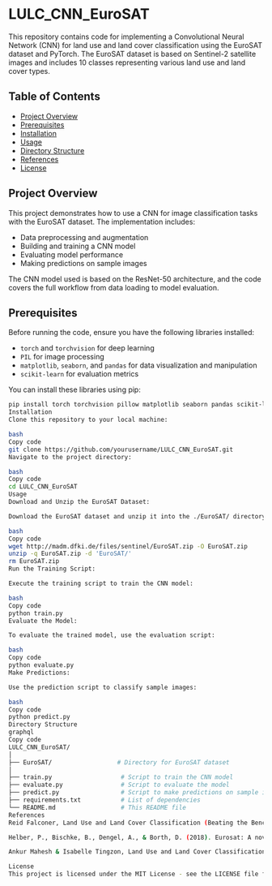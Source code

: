 # LULC_CNN_EuroSAT

This repository contains code for implementing a Convolutional Neural Network (CNN) for land use and land cover classification using the EuroSAT dataset and PyTorch. The EuroSAT dataset is based on Sentinel-2 satellite images and includes 10 classes representing various land use and land cover types.

## Table of Contents

- [Project Overview](#project-overview)
- [Prerequisites](#prerequisites)
- [Installation](#installation)
- [Usage](#usage)
- [Directory Structure](#directory-structure)
- [References](#references)
- [License](#license)

## Project Overview

This project demonstrates how to use a CNN for image classification tasks with the EuroSAT dataset. The implementation includes:
- Data preprocessing and augmentation
- Building and training a CNN model
- Evaluating model performance
- Making predictions on sample images

The CNN model used is based on the ResNet-50 architecture, and the code covers the full workflow from data loading to model evaluation.

## Prerequisites

Before running the code, ensure you have the following libraries installed:
- `torch` and `torchvision` for deep learning
- `PIL` for image processing
- `matplotlib`, `seaborn`, and `pandas` for data visualization and manipulation
- `scikit-learn` for evaluation metrics

You can install these libraries using pip:

```bash
pip install torch torchvision pillow matplotlib seaborn pandas scikit-learn
Installation
Clone this repository to your local machine:

bash
Copy code
git clone https://github.com/yourusername/LULC_CNN_EuroSAT.git
Navigate to the project directory:

bash
Copy code
cd LULC_CNN_EuroSAT
Usage
Download and Unzip the EuroSAT Dataset:

Download the EuroSAT dataset and unzip it into the ./EuroSAT/ directory. You can use the following commands:

bash
Copy code
wget http://madm.dfki.de/files/sentinel/EuroSAT.zip -O EuroSAT.zip
unzip -q EuroSAT.zip -d 'EuroSAT/'
rm EuroSAT.zip
Run the Training Script:

Execute the training script to train the CNN model:

bash
Copy code
python train.py
Evaluate the Model:

To evaluate the trained model, use the evaluation script:

bash
Copy code
python evaluate.py
Make Predictions:

Use the prediction script to classify sample images:

bash
Copy code
python predict.py
Directory Structure
graphql
Copy code
LULC_CNN_EuroSAT/
│
├── EuroSAT/                  # Directory for EuroSAT dataset
│
├── train.py                   # Script to train the CNN model
├── evaluate.py                # Script to evaluate the model
├── predict.py                 # Script to make predictions on sample images
├── requirements.txt           # List of dependencies
└── README.md                  # This README file
References
Reid Falconer, Land Use and Land Cover Classification (Beating the Benchmark). Available at: GitHub Repository

Helber, P., Bischke, B., Dengel, A., & Borth, D. (2018). Eurosat: A novel dataset and deep learning benchmark for land use and land cover classification. arXiv preprint arXiv:1709.00029. Available at: arXiv

Ankur Mahesh & Isabelle Tingzon, Land Use and Land Cover Classification using PyTorch. Available at: Google Colab

License
This project is licensed under the MIT License - see the LICENSE file for details.
